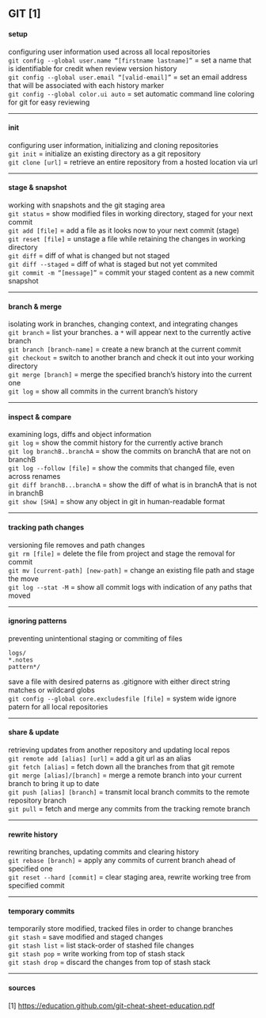 
## GIT [1]

#### setup
configuring user information used across all local repositories  
`git config --global user.name “[firstname lastname]”` = set a name that is identifiable for credit when review version history  
`git config --global user.email “[valid-email]”`       = set an email address that will be associated with each history marker  
`git config --global color.ui auto`                    = set automatic command line coloring for git for easy reviewing

---
#### init
configuring user information, initializing and cloning repositories  
`git init`        = initialize an existing directory as a git repository  
`git clone [url]` = retrieve an entire repository from a hosted location via url

---
#### stage & snapshot
working with snapshots and the git staging area  
`git status`                = show modified files in working directory, staged for your next commit  
`git add [file]`            = add a file as it looks now to your next commit (stage)  
`git reset [file]`          = unstage a file while retaining the changes in working directory  
`git diff`                  = diff of what is changed but not staged  
`git diff --staged`         = diff of what is staged but not yet commited  
`git commit -m “[message]”` = commit your staged content as a new commit snapshot

---
#### branch & merge
isolating work in branches, changing context, and integrating changes  
`git branch`               = list your branches. a `*` will appear next to the currently active branch  
`git branch [branch-name]` = create a new branch at the current commit  
`git checkout`             = switch to another branch and check it out into your working directory  
`git merge [branch]`       = merge the specified branch’s history into the current one  
`git log`                  = show all commits in the current branch’s history

---
#### inspect & compare
examining logs, diffs and object information  
`git log`                    = show the commit history for the currently active branch  
`git log branchB..branchA`   = show the commits on branchA that are not on branchB  
`git log --follow [file]`    = show the commits that changed file, even across renames  
`git diff branchB...branchA` = show the diff of what is in branchA that is not in branchB  
`git show [SHA]`             = show any object in git in human-readable format

---
#### tracking path changes
versioning file removes and path changes  
`git rm [file]`                    = delete the file from project and stage the removal for commit  
`git mv [current-path] [new-path]` = change an existing file path and stage the move  
`git log --stat -M`                = show all commit logs with indication of any paths that moved

---
#### ignoring patterns
preventing unintentional staging or commiting of files
```
logs/
*.notes
pattern*/
```
save a file with desired paterns as .gitignore with either direct string matches or wildcard globs  
`git config --global core.excludesfile [file]` = system wide ignore patern for all local repositories

---
#### share & update
retrieving updates from another repository and updating local repos  
`git remote add [alias] [url]` = add a git url as an alias  
`git fetch [alias]`            = fetch down all the branches from that git remote  
`git merge [alias]/[branch]`   = merge a remote branch into your current branch to bring it up to date  
`git push [alias] [branch]`    = transmit local branch commits to the remote repository branch  
`git pull`                     = fetch and merge any commits from the tracking remote branch

---
#### rewrite history
rewriting branches, updating commits and clearing history  
`git rebase [branch]`       = apply any commits of current branch ahead of specified one  
`git reset --hard [commit]` = clear staging area, rewrite working tree from specified commit

---
#### temporary commits
temporarily store modified, tracked files in order to change branches  
`git stash`      = save modified and staged changes  
`git stash list` = list stack-order of stashed file changes  
`git stash pop`  = write working from top of stash stack  
`git stash drop` = discard the changes from top of stash stack

---
#### sources

[1] https://education.github.com/git-cheat-sheet-education.pdf
